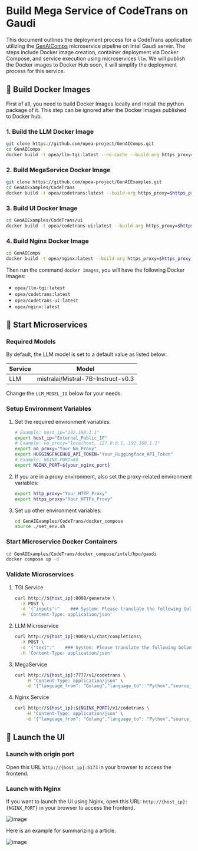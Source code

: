 # Build Mega Service of CodeTrans on Gaudi

This document outlines the deployment process for a CodeTrans application utilizing the [GenAIComps](https://github.com/opea-project/GenAIComps.git) microservice pipeline on Intel Gaudi server. The steps include Docker image creation, container deployment via Docker Compose, and service execution using microservices `llm`. We will publish the Docker images to Docker Hub soon, it will simplify the deployment process for this service.

## 🚀 Build Docker Images

First of all, you need to build Docker Images locally and install the python package of it. This step can be ignored after the Docker images published to Docker hub.

### 1. Build the LLM Docker Image

```bash
git clone https://github.com/opea-project/GenAIComps.git
cd GenAIComps
docker build -t opea/llm-tgi:latest --no-cache --build-arg https_proxy=$https_proxy --build-arg http_proxy=$http_proxy -f comps/llms/text-generation/tgi/Dockerfile .
```

### 2. Build MegaService Docker Image

```bash
git clone https://github.com/opea-project/GenAIExamples.git
cd GenAIExamples/CodeTrans
docker build -t opea/codetrans:latest --build-arg https_proxy=$https_proxy --build-arg http_proxy=$http_proxy -f Dockerfile .
```

### 3. Build UI Docker Image

```bash
cd GenAIExamples/CodeTrans/ui
docker build -t opea/codetrans-ui:latest --build-arg https_proxy=$https_proxy --build-arg http_proxy=$http_proxy -f docker/Dockerfile .
```

### 4. Build Nginx Docker Image

```bash
cd GenAIComps
docker build -t opea/nginx:latest --build-arg https_proxy=$https_proxy --build-arg http_proxy=$http_proxy -f comps/nginx/Dockerfile .
```

Then run the command `docker images`, you will have the following Docker Images:

- `opea/llm-tgi:latest`
- `opea/codetrans:latest`
- `opea/codetrans-ui:latest`
- `opea/nginx:latest`

## 🚀 Start Microservices

### Required Models

By default, the LLM model is set to a default value as listed below:

| Service | Model                              |
| ------- | ---------------------------------- |
| LLM     | mistralai/Mistral-7B-Instruct-v0.3 |

Change the `LLM_MODEL_ID` below for your needs.

### Setup Environment Variables

1. Set the required environment variables:

   ```bash
   # Example: host_ip="192.168.1.1"
   export host_ip="External_Public_IP"
   # Example: no_proxy="localhost, 127.0.0.1, 192.168.1.1"
   export no_proxy="Your_No_Proxy"
   export HUGGINGFACEHUB_API_TOKEN="Your_Huggingface_API_Token"
   # Example: NGINX_PORT=80
   export NGINX_PORT=${your_nginx_port}
   ```

2. If you are in a proxy environment, also set the proxy-related environment variables:

   ```bash
   export http_proxy="Your_HTTP_Proxy"
   export https_proxy="Your_HTTPs_Proxy"
   ```

3. Set up other environment variables:

   ```bash
   cd GenAIExamples/CodeTrans/docker_compose
   source ./set_env.sh
   ```

### Start Microservice Docker Containers

```bash
cd GenAIExamples/CodeTrans/docker_compose/intel/hpu/gaudi
docker compose up -d
```

### Validate Microservices

1. TGI Service

   ```bash
   curl http://${host_ip}:8008/generate \
     -X POST \
     -d '{"inputs":"    ### System: Please translate the following Golang codes into  Python codes.    ### Original codes:    '\'''\'''\''Golang    \npackage main\n\nimport \"fmt\"\nfunc main() {\n    fmt.Println(\"Hello, World!\");\n    '\'''\'''\''    ### Translated codes:","parameters":{"max_new_tokens":17, "do_sample": true}}' \
     -H 'Content-Type: application/json'
   ```

2. LLM Microservice

   ```bash
   curl http://${host_ip}:9000/v1/chat/completions\
     -X POST \
     -d '{"text":"    ### System: Please translate the following Golang codes into  Python codes.    ### Original codes:    '\'''\'''\''Golang    \npackage main\n\nimport \"fmt\"\nfunc main() {\n    fmt.Println(\"Hello, World!\");\n    '\'''\'''\''    ### Translated codes:"}' \
     -H 'Content-Type: application/json'
   ```

3. MegaService

   ```bash
   curl http://${host_ip}:7777/v1/codetrans \
       -H "Content-Type: application/json" \
       -d '{"language_from": "Golang","language_to": "Python","source_code": "package main\n\nimport \"fmt\"\nfunc main() {\n    fmt.Println(\"Hello, World!\");\n}"}'
   ```

4. Nginx Service

   ```bash
   curl http://${host_ip}:${NGINX_PORT}/v1/codetrans \
       -H "Content-Type: application/json" \
       -d '{"language_from": "Golang","language_to": "Python","source_code": "package main\n\nimport \"fmt\"\nfunc main() {\n    fmt.Println(\"Hello, World!\");\n}"}'
   ```

## 🚀 Launch the UI

### Launch with origin port

Open this URL `http://{host_ip}:5173` in your browser to access the frontend.

### Launch with Nginx

If you want to launch the UI using Nginx, open this URL: `http://{host_ip}:{NGINX_PORT}` in your browser to access the frontend.

![image](https://github.com/intel-ai-tce/GenAIExamples/assets/21761437/71214938-819c-4979-89cb-c03d937cd7b5)

Here is an example for summarizing a article.

![image](https://github.com/intel-ai-tce/GenAIExamples/assets/21761437/be543e96-ddcd-4ee0-9f2c-4e99fee77e37)
